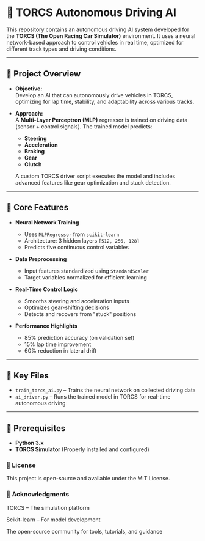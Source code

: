 # 🚗 TORCS Autonomous Driving AI

This repository contains an autonomous driving AI system developed for the **TORCS (The Open Racing Car Simulator)** environment. It uses a neural network-based approach to control vehicles in real time, optimized for different track types and driving conditions.

---

## 🎯 Project Overview

- **Objective:**  
  Develop an AI that can autonomously drive vehicles in TORCS, optimizing for lap time, stability, and adaptability across various tracks.

- **Approach:**  
  A **Multi-Layer Perceptron (MLP)** regressor is trained on driving data (sensor + control signals). The trained model predicts:
  - **Steering**
  - **Acceleration**
  - **Braking**
  - **Gear**
  - **Clutch**

  A custom TORCS driver script executes the model and includes advanced features like gear optimization and stuck detection.

---

## 🧠 Core Features

- **Neural Network Training**  
  - Uses `MLPRegressor` from `scikit-learn`
  - Architecture: 3 hidden layers `[512, 256, 128]`
  - Predicts five continuous control variables

- **Data Preprocessing**  
  - Input features standardized using `StandardScaler`
  - Target variables normalized for efficient learning

- **Real-Time Control Logic**  
  - Smooths steering and acceleration inputs
  - Optimizes gear-shifting decisions
  - Detects and recovers from "stuck" positions

- **Performance Highlights**
  - 85% prediction accuracy (on validation set)
  - 15% lap time improvement
  - 60% reduction in lateral drift

---

## 📁 Key Files

- `train_torcs_ai.py` – Trains the neural network on collected driving data  
- `ai_driver.py` – Runs the trained model in TORCS for real-time autonomous driving  

---

## 🧩 Prerequisites

- **Python 3.x**
- **TORCS Simulator** (Properly installed and configured)


### 📄 License
This project is open-source and available under the MIT License.

### 🙌 Acknowledgments
TORCS – The simulation platform

Scikit-learn – For model development

The open-source community for tools, tutorials, and guidance


